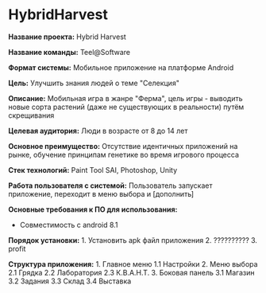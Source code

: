 # HybridHarvest
**Название проекта:** Hybrid Harvest

**Название команды:** Teel@Software

**Формат системы:** Мобильное приложение на платформе Android

**Цель:** Улучшить знания людей о теме "Селекция"

**Описание:** Мобильная игра в жанре "Ферма", цель игры - выводить новые сорта растений (даже не существующих в реальности) путём скрещивания

**Целевая аудитория:** Люди в возрасте от 8 до 14 лет

**Основное преимущество:** Отсутствие идентичных приложений на рынке, обучение принципам генетике во время игрового процесса

**Стек технологий:** Paint Tool SAI, Photoshop, Unity

**Работа пользователя с системой:** Пользователь запускает приложение, переходит в меню выбора и [дополнить]

**Основные требования к ПО для использования:** 
- Совместимость с android 8.1

**Порядок установки:** 
	1. Установить apk файл приложения
	2. ??????????
	3. profit
	
**Структура приложения:**
	1. Главное меню
		1.1 Настройки
	2. Меню выбора
		2.1 Грядка
		2.2 Лаборатория
		2.3 К.В.А.Н.Т.
	3. Боковая панель
		3.1 Магазин
		3.2 Задания
		3.3 Склад
		3.4 Выставка

